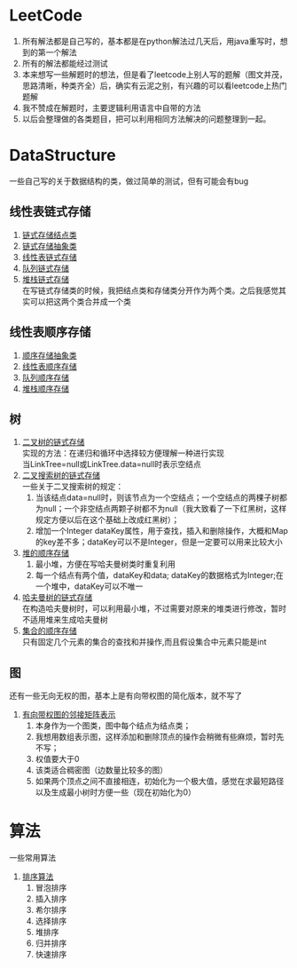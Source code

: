 # LeetCode
1. 所有解法都是自己写的，基本都是在python解法过几天后，用java重写时，想到的第一个解法
2. 所有的解法都能经过测试
3. 本来想写一些解题时的想法，但是看了leetcode上别人写的题解（图文并茂，思路清晰，种类齐全）后，确实有云泥之别，有兴趣的可以看leetcode上热门题解
4. 我不赞成在解题时，主要逻辑利用语言中自带的方法
5. 以后会整理做的各类题目，把可以利用相同方法解决的问题整理到一起。
# DataStructure
一些自己写的关于数据结构的类，做过简单的测试，但有可能会有bug
## 线性表链式存储
1. [链式存储结点类](DataStructure/ListNode.java)
2. [链式存储抽象类](DataStructure/LinkStorage.java)
3. [线性表链式存储](DataStructure/LinkList.java)
4. [队列链式存储](DataStructure/LinkQueue.java) 
5. [堆栈链式存储](DataStructure/LinkStack.java)  
在写链式存储类的时候，我把结点类和存储类分开作为两个类。之后我感觉其实可以把这两个类合并成一个类
## 线性表顺序存储
1. [顺序存储抽象类](DataStructure/SequenceStorage.java)
2. [线性表顺序存储](DataStructure/SequenceList.java)
3. [队列顺序存储](DataStructure/SequenceQueue.java) 
4. [堆栈顺序存储](DataStructure/SequenceStack.java)
## 树
1. [二叉树的链式存储](DataStructure/BinaryTree.java)   
实现的方法：在递归和循环中选择较方便理解一种进行实现  
当LinkTree=null或LinkTree.data=null时表示空结点 
2. [二叉搜索树的链式存储](DataStructure/BinarySearchTree.java)  
一些关于二叉搜索树的规定：
    1. 当该结点data=null时，则该节点为一个空结点；一个空结点的两棵子树都为null；一个非空结点两颗子树都不为null（我大致看了一下红黑树，这样规定方便以后在这个基础上改成红黑树）；
    2. 增加一个Integer dataKey属性，用于查找，插入和删除操作，大概和Map的key差不多；dataKey可以不是Integer，但是一定要可以用来比较大小
3. [堆的顺序存储](DataStructure/MinHeap.java)  
    1. 最小堆，方便在写哈夫曼树类时重复利用
    2. 每一个结点有两个值，dataKey和data; dataKey的数据格式为Integer;在一个堆中，dataKey可以不唯一
4. [哈夫曼树的链式存储](DataStructure/HuffmanTree.java)  
在构造哈夫曼树时，可以利用最小堆，不过需要对原来的堆类进行修改，暂时不适用堆来生成哈夫曼树
5. [集合的顺序存储](DataStructure/SetTemp.java)  
只有固定几个元素的集合的查找和并操作,而且假设集合中元素只能是int

## 图
还有一些无向无权的图，基本上是有向带权图的简化版本，就不写了
1. [有向带权图的邻接矩阵表示](DataStructure/MatrixGraph.java)
    1. 本身作为一个图类，图中每个结点为结点类；
    2. 我想用数组表示图，这样添加和删除顶点的操作会稍微有些麻烦，暂时先不写；
    3. 权值要大于0
    4. 该类适合稠密图（边数量比较多的图）
    4. 如果两个顶点之间不直接相连，初始化为一个极大值，感觉在求最短路径以及生成最小树时方便一些（现在初始化为0）
   
# 算法
一些常用算法
1. [排序算法](algorithms/Sort.java)
   1. 冒泡排序
   2. 插入排序 
   3. 希尔排序
   4. 选择排序
   5. 堆排序
   6. 归并排序
   7. 快速排序 